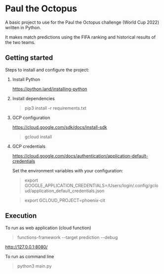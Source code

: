 # Paul the Octopus

A basic project to use for the Paul the Octopus challenge (World Cup 2022) written in Python. 

It makes match predictions using the FIFA ranking and historical results of the two teams. 

## Getting started

Steps to install and configure the project:

1) Install Python

    https://python.land/installing-python


2) Install dependencies

   > pip3 install -r requirements.txt

3) GCP configuration

    https://cloud.google.com/sdk/docs/install-sdk

    > gcloud install
   
4) GCP credentials

    https://cloud.google.com/docs/authentication/application-default-credentials

    Set the environment variables with your configuration:
    
    > export GOOGLE_APPLICATION_CREDENTIALS=/Users/login/.config/gcloud/application_default_credentials.json

    > export GCLOUD_PROJECT=phoenix-cit


## Execution

   To run as web application (cloud function)
   > functions-framework --target prediction --debug

   http://127.0.0.1:8080/
   
   To run as command line
   > python3 main.py